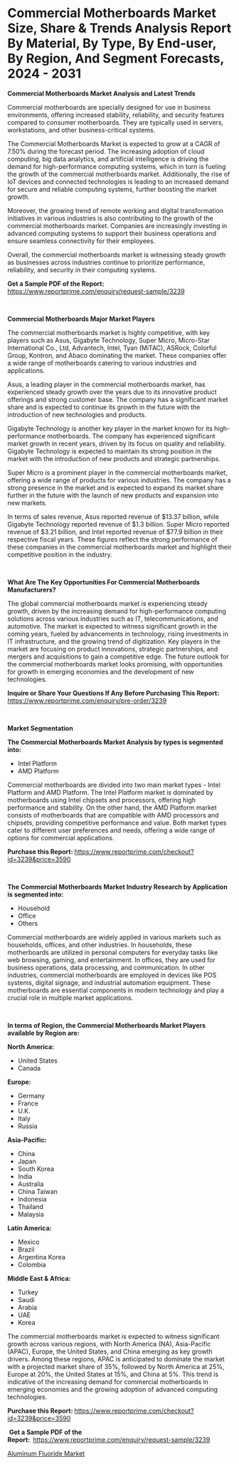 <p><h1>Commercial Motherboards Market Size, Share & Trends Analysis Report By Material, By Type, By End-user, By Region, And Segment Forecasts, 2024 - 2031</h1></p><p><strong>Commercial Motherboards Market Analysis and Latest Trends</strong></p>
<p><p>Commercial motherboards are specially designed for use in business environments, offering increased stability, reliability, and security features compared to consumer motherboards. They are typically used in servers, workstations, and other business-critical systems.</p><p>The Commercial Motherboards Market is expected to grow at a CAGR of 7.50% during the forecast period. The increasing adoption of cloud computing, big data analytics, and artificial intelligence is driving the demand for high-performance computing systems, which in turn is fueling the growth of the commercial motherboards market. Additionally, the rise of IoT devices and connected technologies is leading to an increased demand for secure and reliable computing systems, further boosting the market growth.</p><p>Moreover, the growing trend of remote working and digital transformation initiatives in various industries is also contributing to the growth of the commercial motherboards market. Companies are increasingly investing in advanced computing systems to support their business operations and ensure seamless connectivity for their employees.</p><p>Overall, the commercial motherboards market is witnessing steady growth as businesses across industries continue to prioritize performance, reliability, and security in their computing systems.</p></p>
<p><strong>Get a Sample PDF of the Report:&nbsp;</strong> <a href="https://www.reportprime.com/enquiry/request-sample/3239">https://www.reportprime.com/enquiry/request-sample/3239</a></p>
<p>&nbsp;</p>
<p><strong>Commercial Motherboards Major Market Players</strong></p>
<p><p>The commercial motherboards market is highly competitive, with key players such as Asus, Gigabyte Technology, Super Micro, Micro-Star International Co., Ltd, Advantech, Intel, Tyan (MiTAC), ASRock, Colorful Group, Kontron, and Abaco dominating the market. These companies offer a wide range of motherboards catering to various industries and applications.</p><p>Asus, a leading player in the commercial motherboards market, has experienced steady growth over the years due to its innovative product offerings and strong customer base. The company has a significant market share and is expected to continue its growth in the future with the introduction of new technologies and products.</p><p>Gigabyte Technology is another key player in the market known for its high-performance motherboards. The company has experienced significant market growth in recent years, driven by its focus on quality and reliability. Gigabyte Technology is expected to maintain its strong position in the market with the introduction of new products and strategic partnerships.</p><p>Super Micro is a prominent player in the commercial motherboards market, offering a wide range of products for various industries. The company has a strong presence in the market and is expected to expand its market share further in the future with the launch of new products and expansion into new markets. </p><p>In terms of sales revenue, Asus reported revenue of $13.37 billion, while Gigabyte Technology reported revenue of $1.3 billion. Super Micro reported revenue of $3.21 billion, and Intel reported revenue of $77.9 billion in their respective fiscal years. These figures reflect the strong performance of these companies in the commercial motherboards market and highlight their competitive position in the industry.</p></p>
<p>&nbsp;</p>
<p><strong>What Are The Key Opportunities For Commercial Motherboards Manufacturers?</strong></p>
<p><p>The global commercial motherboards market is experiencing steady growth, driven by the increasing demand for high-performance computing solutions across various industries such as IT, telecommunications, and automotive. The market is expected to witness significant growth in the coming years, fueled by advancements in technology, rising investments in IT infrastructure, and the growing trend of digitization. Key players in the market are focusing on product innovations, strategic partnerships, and mergers and acquisitions to gain a competitive edge. The future outlook for the commercial motherboards market looks promising, with opportunities for growth in emerging economies and the development of new technologies.</p></p>
<p><strong>Inquire or Share Your Questions If Any Before Purchasing This Report:</strong> <a href="https://www.reportprime.com/enquiry/pre-order/3239">https://www.reportprime.com/enquiry/pre-order/3239</a></p>
<p>&nbsp;</p>
<p><strong>Market Segmentation</strong></p>
<p><strong>The Commercial Motherboards Market Analysis by types is segmented into:</strong></p>
<p><ul><li>Intel Platform</li><li>AMD Platform</li></ul></p>
<p><p>Commercial motherboards are divided into two main market types - Intel Platform and AMD Platform. The Intel Platform market is dominated by motherboards using Intel chipsets and processors, offering high performance and stability. On the other hand, the AMD Platform market consists of motherboards that are compatible with AMD processors and chipsets, providing competitive performance and value. Both market types cater to different user preferences and needs, offering a wide range of options for commercial applications.</p></p>
<p><strong>Purchase this Report:&nbsp;</strong><a href="https://www.reportprime.com/checkout?id=3239&price=3590">https://www.reportprime.com/checkout?id=3239&price=3590</a></p>
<p>&nbsp;</p>
<p><strong>The Commercial Motherboards Market Industry Research by Application is segmented into:</strong></p>
<p><ul><li>Household</li><li>Office</li><li>Others</li></ul></p>
<p><p>Commercial motherboards are widely applied in various markets such as households, offices, and other industries. In households, these motherboards are utilized in personal computers for everyday tasks like web browsing, gaming, and entertainment. In offices, they are used for business operations, data processing, and communication. In other industries, commercial motherboards are employed in devices like POS systems, digital signage, and industrial automation equipment. These motherboards are essential components in modern technology and play a crucial role in multiple market applications.</p></p>
<p>&nbsp;</p>
<p><strong>In terms of Region, the Commercial Motherboards Market Players available by Region are:</strong></p>
<p>
    <p> <strong> North America: </strong>
        <ul>
            <li>United States</li>
            <li>Canada</li>
        </ul>
        </p> 
    <p> <strong> Europe: </strong>
        <ul>
            <li>Germany</li>
            <li>France</li>
            <li>U.K.</li>
            <li>Italy</li>
            <li>Russia</li>
        </ul>
        </p> 
    <p> <strong> Asia-Pacific: </strong>
        <ul>
            <li>China</li>
            <li>Japan</li>
            <li>South Korea</li>
            <li>India</li>
            <li>Australia</li>
            <li>China Taiwan</li>
            <li>Indonesia</li>
            <li>Thailand</li>
            <li>Malaysia</li>
        </ul>
        </p> 
    <p> <strong> Latin America: </strong>
        <ul>
            <li>Mexico</li>
            <li>Brazil</li>
            <li>Argentina Korea</li>
            <li>Colombia</li>
        </ul>
        </p> 
    <p> <strong> Middle East & Africa: </strong>
        <ul>
            <li>Turkey</li>
            <li>Saudi</li>
            <li>Arabia</li>
            <li>UAE</li>
            <li>Korea</li>
        </ul>
    </p>
    </p>
<p><p>The commercial motherboards market is expected to witness significant growth across various regions, with North America (NA), Asia-Pacific (APAC), Europe, the United States, and China emerging as key growth drivers. Among these regions, APAC is anticipated to dominate the market with a projected market share of 35%, followed by North America at 25%, Europe at 20%, the United States at 15%, and China at 5%. This trend is indicative of the increasing demand for commercial motherboards in emerging economies and the growing adoption of advanced computing technologies.</p></p>
<p><strong>Purchase this Report: </strong><a href="https://www.reportprime.com/checkout?id=3239&price=3590">https://www.reportprime.com/checkout?id=3239&price=3590</a></p>
<p>&nbsp;<strong>Get a Sample PDF of the Report:&nbsp;&nbsp;</strong><a href="https://www.reportprime.com/enquiry/request-sample/3239">https://www.reportprime.com/enquiry/request-sample/3239</a></p>
<p><strong></strong></p>
<p><p><a href="https://frill-swim-3cd.notion.site/Aluminum-Fluoride-Market-Size-Growth-and-Forecast-from-2024-2031-4f4a94a86def4ca9a5dbf1b13a1839e6">Aluminum Fluoride Market</a></p></p>